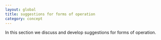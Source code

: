```yaml
---
layout: global
title: suggestions for forms of operation
category: concept
---
```


In this section we discuss and develop suggestions for forms of operation.